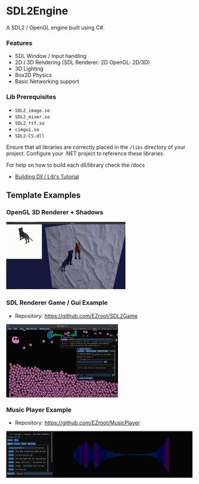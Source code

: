 # SDL2Engine

A SDL2 / OpenGL engine built using C#.

### Features
- SDL Window / Input handling
- 2D / 3D Rendering (SDL Renderer: 2D OpenGL: 2D/3D)
- 3D Lighting
- Box2D Physics
- Basic Networking support
### Lib Prerequisites
- `SDL2_image.so`
- `SDL2_mixer.so`
- `SDL2_ttf.so`
- `cimgui.so`
- `SDL2-CS.dll`

Ensure that all libraries are correctly placed in the `/libs` directory of your project.
Configure your .NET project to reference these libraries.

For help on how to build each dll/library check the /docs
- [Building Dll / Lib's Tutorial](docs/DLLCMAKEHELP.md)

## Template Examples

### OpenGL 3D  Renderer + Shadows
![OpenGL renderer gif](screenshottys/output.gif)


### SDL Renderer Game / Gui Example
- Repository: https://github.com/EZroot/SDL2Game

<div style="display: flex; flex-wrap: wrap; gap: 10px;">
  <img src="screenshottys/screenshottys/pinkboy.png" alt="SDL Game Screenshot" width="300">
</div>

### Music Player Example
- Repository: https://github.com/EZroot/MusicPlayer

<div style="display: flex; flex-wrap: wrap; gap: 10px;">
  <img src="screenshottys/screenshottysmisk/playing2.png" alt="Music Player Screenshot" width="500">
</div>
